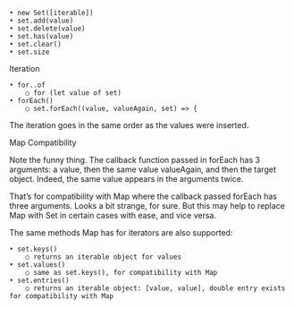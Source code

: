 
	• new Set([iterable]) 
	• set.add(value)
	• set.delete(value)
	• set.has(value)
	• set.clear()
	• set.size

Iteration

	• for..of
		○ for (let value of set)
	• forEach()
		○ set.forEach((value, valueAgain, set) => {

The iteration goes in the same order as the values were inserted.

Map Compatibility

Note the funny thing. The callback function passed in forEach has 3 arguments: a value, then the same value valueAgain, and then the target object. Indeed, the same value appears in the arguments twice.
 
That’s for compatibility with Map where the callback passed forEach has three arguments. Looks a bit strange, for sure. But this may help to replace Map with Set in certain cases with ease, and vice versa.

The same methods Map has for iterators are also supported:
 
	• set.keys()
		○ returns an iterable object for values
	• set.values()
		○ same as set.keys(), for compatibility with Map
	• set.entries()
		○ returns an iterable object: [value, value], double entry exists for compatibility with Map
 

